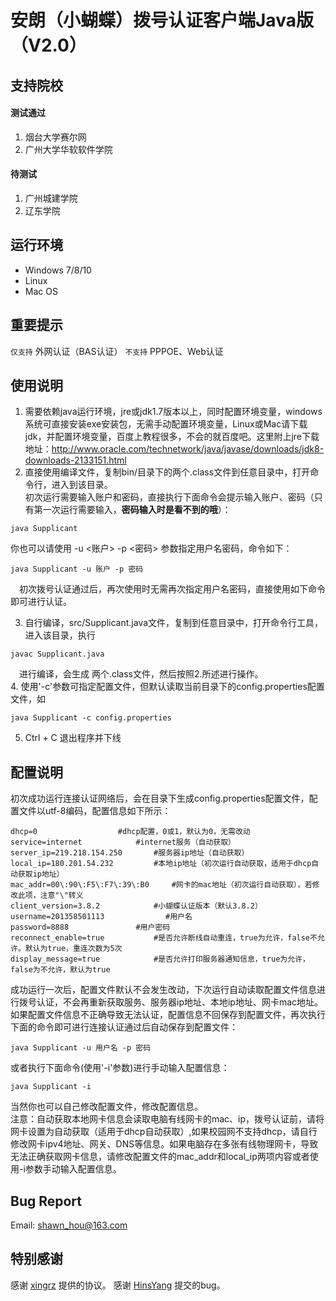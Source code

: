 # 安朗（小蝴蝶）拨号认证客户端Java版（V2.0）
## 支持院校
#### 测试通过
1. 烟台大学赛尔网
2. 广州大学华软软件学院

#### 待测试
1. 广州城建学院
2. 辽东学院

## 运行环境
- Windows 7/8/10
- Linux
- Mac OS

## 重要提示
`仅支持` 外网认证（BAS认证）
`不支持` PPPOE、Web认证

## 使用说明
1. 需要依赖java运行环境，jre或jdk1.7版本以上，同时配置环境变量，windows系统可直接安装exe安装包，无需手动配置环境变量，Linux或Mac请下载jdk，并配置环境变量，百度上教程很多，不会的就百度吧。这里附上jre下载地址：http://www.oracle.com/technetwork/java/javase/downloads/jdk8-downloads-2133151.html<br>
2. 直接使用编译文件，复制bin/目录下的两个.class文件到任意目录中，打开命令行，进入到该目录。<br>
初次运行需要输入账户和密码，直接执行下面命令会提示输入账户、密码（只有第一次运行需要输入，**密码输入时是看不到的哦**）：
 ```
 java Supplicant 
 ```
 你也可以请使用 -u <账户> -p <密码> 参数指定用户名密码，命令如下：
 ```
 java Supplicant -u 账户 -p 密码
 ```
　初次拨号认证通过后，再次使用时无需再次指定用户名密码，直接使用如下命令即可进行认证。

3. 自行编译，src/Supplicant.java文件，复制到任意目录中，打开命令行工具，进入该目录，执行 
 ```
 javac Supplicant.java 
 ```
　进行编译，会生成 两个.class文件，然后按照2.所述进行操作。<br>
4. 使用'-c'参数可指定配置文件，但默认读取当前目录下的config.properties配置文件，如
 ```
 java Supplicant -c config.properties
 ```
5. Ctrl + C 退出程序并下线

## 配置说明
初次成功运行连接认证网络后，会在目录下生成config.properties配置文件，配置文件以utf-8编码，配置信息如下所示：<br>
```
dhcp=0					#dhcp配置，0或1，默认为0，无需改动
service=internet			#internet服务（自动获取）
server_ip=219.218.154.250		#服务器ip地址（自动获取）
local_ip=180.201.54.232			#本地ip地址（初次运行自动获取，适用于dhcp自动获取ip地址）
mac_addr=00\:90\:F5\:F7\:39\:B0		#网卡的mac地址（初次运行自动获取），若修改此项，注意"\"转义
client_version=3.8.2			#小蝴蝶认证版本（默认3.8.2）
username=201358501113　　　　		#用户名
password=8888				#用户密码
reconnect_enable=true			#是否允许断线自动重连，true为允许，false不允许。默认为true，重连次数为5次
display_message=true			#是否允许打印服务器通知信息，true为允许，false为不允许，默认为true
```
成功运行一次后，配置文件默认不会发生改动，下次运行自动读取配置文件信息进行拨号认证，不会再重新获取服务、服务器ip地址、本地ip地址、网卡mac地址。如果配置文件信息不正确导致无法认证，配置信息不回保存到配置文件，再次执行下面的命令即可进行连接认证通过后自动保存到配置文件：
```
java Supplicant -u 用户名 -p 密码 
```
或者执行下面命令(使用'-i'参数)进行手动输入配置信息：
```
java Supplicant -i
```
当然你也可以自己修改配置文件，修改配置信息。<br>
注意：自动获取本地网卡信息会读取电脑有线网卡的mac、ip，拨号认证前，请将网卡设置为自动获取（适用于dhcp自动获取）,如果校园网不支持dhcp，请自行修改网卡ipv4地址、网关、DNS等信息。如果电脑存在多张有线物理网卡，导致无法正确获取网卡信息，请修改配置文件的mac_addr和local_ip两项内容或者使用-i参数手动输入配置信息。<br>

## Bug Report
Email: shawn_hou@163.com

## 特别感谢
感谢 [xingrz](https://github.com/xingrz/swiftz-protocal "xingrz/swiftz-protocal") 提供的协议。
感谢 [HinsYang](https://github.com/HinsYang "HinsYang's GitHub") 提交的bug。